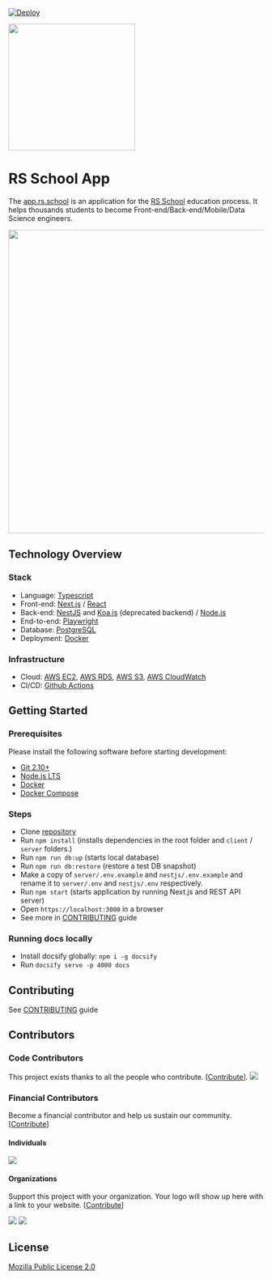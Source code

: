 [![Deploy](https://github.com/rolling-scopes/rsschool-app/actions/workflows/deploy.yaml/badge.svg?branch=master)](https://github.com/rolling-scopes/rsschool-app/actions/workflows/deploy.yaml)

<img src="https://www.rs.school/images/rs_school.svg" width="250px"/>

# RS School App

The [app.rs.school](https://app.rs.school) is an application for the [RS School](https://rs.school) education process. It helps thousands students to become Front-end/Back-end/Mobile/Data Science engineers.

<img src="https://user-images.githubusercontent.com/618807/138608245-f00471ce-f982-4901-a32e-7246720ed13b.png" width="600px"/>

## Technology Overview

### Stack

- Language: [Typescript](https://www.typescriptlang.org/)
- Front-end: [Next.js](https://nextjs.org/) / [React](https://reactjs.org/)
- Back-end: [NestJS](https://nestjs.com/) and [Koa.js](https://koajs.com/) (deprecated backend) / [Node.js](https://nodejs.org/en/)
- End-to-end: [Playwright](https://playwright.dev/)
- Database: [PostgreSQL](https://www.postgresql.org/)
- Deployment: [Docker](https://www.docker.com/)

### Infrastructure

- Cloud: [AWS EC2](https://aws.amazon.com/ec2/), [AWS RDS](https://aws.amazon.com/rds/postgresql/), [AWS S3](https://aws.amazon.com/s3/), [AWS CloudWatch](https://aws.amazon.com/cloudwatch/)
- CI/CD: [Github Actions](https://github.com/rolling-scopes/rsschool-app/tree/master/.github/workflows)

## Getting Started

### Prerequisites

Please install the following software before starting development:

- [Git 2.10+](https://git-scm.com/downloads)
- [Node.js LTS](https://nodejs.org/en/download/)
- [Docker](https://docs.docker.com/install/)
- [Docker Compose](https://docs.docker.com/compose/install/)

### Steps

- Clone [repository](https://github.com/rolling-scopes/rsschool-app)
- Run `npm install` (installs dependencies in the root folder and `client` / `server` folders.)
- Run `npm run db:up` (starts local database)
- Run `npm run db:restore` (restore a test DB snapshot)
- Make a copy of `server/.env.example` and `nestjs/.env.example` and rename it to `server/.env` and `nestjs/.env` respectively.
- Run `npm start` (starts application by running Next.js and REST API server)
- Open `https://localhost:3000` in a browser
- See more in [CONTRIBUTING](https://github.com/rolling-scopes/rsschool-app/blob/master/CONTRIBUTING.md) guide

### Running docs locally

- Install docsify globally: `npm i -g docsify`
- Run `docsify serve -p 4000 docs`

## Contributing

See [CONTRIBUTING](https://github.com/rolling-scopes/rsschool-app/blob/master/CONTRIBUTING.md) guide

## Contributors

### Code Contributors

This project exists thanks to all the people who contribute. [[Contribute](CONTRIBUTING.md)].
<a href="https://github.com/rolling-scopes/rsschool-app/graphs/contributors"><img src="https://opencollective.com/rsschool/contributors.svg?width=890&button=false" /></a>

### Financial Contributors

Become a financial contributor and help us sustain our community. [[Contribute](https://opencollective.com/rsschool/contribute)]

#### Individuals

<a href="https://opencollective.com/rsschool"><img src="https://opencollective.com/rsschool/individuals.svg?width=890"></a>

#### Organizations

Support this project with your organization. Your logo will show up here with a link to your website. [[Contribute](https://opencollective.com/rsschool/contribute)]

<a href="https://opencollective.com/rsschool/organization/0/website"><img src="https://opencollective.com/rsschool/organization/0/avatar.svg"></a>
<a href="https://opencollective.com/rsschool/organization/1/website"><img src="https://opencollective.com/rsschool/organization/1/avatar.svg"></a>

## License

[Mozilla Public License 2.0](https://github.com/rolling-scopes/rsschool-app/blob/master/LICENSE)
